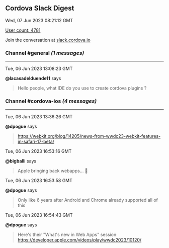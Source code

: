 ## Cordova Slack Digest
Wed, 07 Jun 2023 08:21:12 GMT

[User count: 4781](https://cordova.slack.com/)


Join the conversation at [slack.cordova.io](http://slack.cordova.io/)

### __Channel #general__ _(1 messages)_
---

Tue, 06 Jun 2023 13:08:23 GMT

__@lacasadelduende11__ says 
> Hello people, what IDE do you use to create cordova plugins ?
> 

### __Channel #cordova-ios__ _(4 messages)_
---

Tue, 06 Jun 2023 13:36:26 GMT

__@dpogue__ says 
> <https://webkit.org/blog/14205/news-from-wwdc23-webkit-features-in-safari-17-beta/>
> 

Tue, 06 Jun 2023 16:53:16 GMT

__@bigballi__ says 
> Apple bringing back webapps... 🙌
> 

Tue, 06 Jun 2023 16:53:58 GMT

__@dpogue__ says 
> Only like 6 years after Android and Chrome already supported all of this
> 

Tue, 06 Jun 2023 16:54:43 GMT

__@dpogue__ says 
> Here's their "What's new in Web Apps" session: <https://developer.apple.com/videos/play/wwdc2023/10120/>
> 
